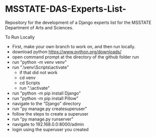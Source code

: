 # MSSTATE-DAS-Experts-List-
Repository for the development of a Django experts list for the MSSTATE Department of Arts and Sciences. 

To Run Locally
- First, make your own branch to work on, and then run locally.
- download python https://www.python.org/downloads/
- open command prompt at the directory of the github folder run
- run "python -m venv venv"
- run ".\venv\Scripts\activate"
  - if that did not work
  - cd venv
  - cd Scripts
  - run ".\activate"
- run "python -m pip install Django"
- run "python -m pip install Pillow"
- navigate to the "Django" directory
- run "py manage.py createsuperuser"
- follow the steps to create a superuser
- run "py manage.py runserver"
- navigate to 192.168.0.0:8000/admin
- login using the superuser you created
